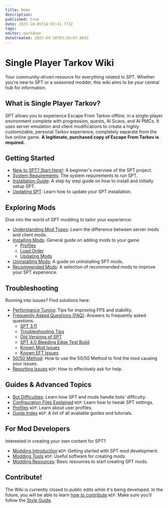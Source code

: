 ```yaml
---
title: Home
description: 
published: true
date: 2025-10-05T14:59:41.771Z
tags: 
editor: markdown
dateCreated: 2025-04-30T03:54:07.869Z
---
```


# Single Player Tarkov Wiki

Your community-driven resource for everything related to SPT. Whether you're new to SPT or a seasoned modder, this wiki aims to be your central hub for information.

## What is Single Player Tarkov?

SPT allows you to experience Escape From Tarkov offline, in a single-player environment complete with progression, quests, AI Scavs, and AI PMCs. It uses server emulation and client modifications to create a highly customizable, personal Tarkov experience, completely separate from the live online game. **A legitimate, purchased copy of Escape From Tarkov is required.**

## Getting Started

- [New to SPT? Start Here!](/Beginners_Guide): A beginner's overview of the SPT project.
- [System Requirements](/system-requirements): The system requirements to run SPT.
- [Installation Guide](/Installation_Guide): A step by step guide on how to install and initially setup SPT.
- [Updating SPT](/Updating_SPT): Learn how to update your SPT installation.

## Exploring Mods

Dive into the world of SPT modding to tailor your experience:

- [Understanding Mod Types](/Mod_Types): Learn the difference between server mods and client mods.
- [Installing Mods](/Installing_Mods): General guide on adding mods to your game.
  - [Profiles](https://wiki.sp-tarkov.com/Installing_Mods#profiles)
  - [Load Order](https://wiki.sp-tarkov.com/Installing_Mods#load-order)
  - [Updating Mods](https://wiki.sp-tarkov.com/en/Installing_Mods#updating-mods)
- [Uninstalling Mods](/Uninstalling_Mods): A guide on uninstalling SPT mods.
- [Recommended Mods](/Recommended_Mods): A selection of recommended mods to improve your SPT experience.

## Troubleshooting

Running into issues? Find solutions here:

- [Performance Tuning](/Performance_Tuning): Tips for improving FPS and stability.
- [Frequently Asked Questions (FAQ)](/FAQs): Answers to frequently asked questions.
  - [SPT 3.11](https://wiki.sp-tarkov.com/en/FAQs#spt-311)
  - [Troubleshooting Tips](https://wiki.sp-tarkov.com/en/FAQs#troubleshooting-tips)
  - [Old Versions of SPT](https://wiki.sp-tarkov.com/en/FAQs#old-versions-of-spt)
  - [SPT 4.0 Bleeding Edge Test Build](https://wiki.sp-tarkov.com/en/FAQs#spt-40-bleeding-edge-test-build)
  - [Known Mod Issues](https://wiki.sp-tarkov.com/en/FAQs#known-mod-issues)
  - [Known EFT Issues](https://wiki.sp-tarkov.com/en/FAQs#eft-issues)
- [50/50 Method](/5050-method): How to use the 50/50 Method to find the mod causing your issues.
- [Reporting Issues](#) `WIP`: How to effectively ask for help.

## Guides & Advanced Topics

- [Bot Difficulties](/Bot_Difficulties): Learn how SPT and mods handle bots' difficulty.
- [Configuration Files Explained](#) `WIP`: Learn how to tweak SPT settings.
- [Profiles](#) `WIP`: Learn about user profiles.
- [Guide Index](#) `WIP`: A list of all available guides and tutorials.

## For Mod Developers

Interested in creating your own content for SPT?

- [Modding Introduction](#) `WIP`: Getting started with SPT mod development.
- [Modding Tools](#) `WIP`: Useful software for creating mods.
- [Modding Resources](/Modding_Resources): Basic resources to start creating SPT mods.

## Contribute!

The Wiki is currently closed to public edits while it's being developed. 
In the future, you will be able to learn [how to contribute](#) `WIP`. Make sure you'll follow the [Style Guide](/Style_Guide).